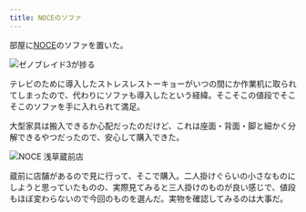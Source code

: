 ```yaml
---
title: NOCEのソファ
---
```

部屋に[NOCE](https://www.noce.co.jp/)のソファを置いた。

![](https://lh3.googleusercontent.com/docs/ADP-6oGKVISW0Om9uyCnpnaa0dZk89lqg0JN3cV_3lku3mc_J9vpFXmRNj1rWqK1CcDQ-CErkzooTeL1Okrj7V5FETG6ijCR3-zyQJybWjwH6SlFeGxRRkceV-5aqFEzTCupwPD80mF2r2zhmV5Ol1Ky7Z7-AXA_bYZqIxYXhw83SBIiWePlbI_8V9rsHuGMxH_6wmfFwXFumpxcEeqcRiF7iDwkA3Y7_Yn3D_v_jijvBlphAjQLuFmCBlZmOkwdjsPuNMtIbiIXM_6IFVX5Q_xc7ok-LKH0afael111B5j5ZD_evMcHH92jZQaAVRJbOtMkBdnQ777VuIAEs_B5q6_kzWPIpJye-zmKIcxmvXJImxe52-YroxHjRV_0FnA1sR0gZ8XswzLsVh4UnIlR71woO2g2hulIV_j-BZ5T_WWEAhpKwX7g7SIkHB3o93QG64RmiXLhEVZLSXpf0YM6N6wP4xskZbMfVENns8YbdtafDcvQYN-0SfqfIgZqpXPRwTtuiSR_ItEVCvj6vQmiY_GVhW3P9fVxyfyGzLsCA-ey9WXH-OKvfMofNHHSJDN1Jif5Cq4MBdpoPDcgWqAlKSva--KBZtWk5n6-_S266V8tmHlrFRMNso9oQnchm-TokOJyMXnIXQwoevt1QyDFFBVHEWFIYuF4E4Lp4Nke_OKO-gFQ3jHVb5w3jmBRN9jselDdu7TrzG3vEe05e3uIzpMSQnl4yjhz3CPtykm653MK26p7egjjditsGfA7bkfpyUh9vRbgmtgAmqXji6ZuEFbhD6anbIS2RfC9xKkeoROWzp1x-kRe2KUSWjoPoI9i2kPSnGACB3bnV4LI6Yonp-4JkCUL9jpN8dzRAW_lQzUZL4qy8fA4Uxc7LLwe9dn6u-BNfanRWSNYiIoqFHs3RwWYRCj5KPpZOWkY70DzGFqWT0hlaPnE48LfYpVG7NhbKfImRwPPHFYg9eQjc3YTOchXwqxuRJRZjdz7XVthzReNJFsVxvoj0fPfoZlcuKZdD-bpnmnrLpDfrG38SfHbnb3ieNDkLecAn4JyCXzXSBOlvJb0c7_ED-CNcgApu4i699_xImQLcjd1idMtdvx0BcPL2QlzBPFpZgO5ouDiSppC3BIM1rKd6yHw9-LwStjj1FMNLtd60jAI6Sm81voUKlEy-ajNjqt9VuY3fxTbwTLYRtyTeujuUAPOJXZV6az68lse4X6qDoNdy-NoQupxtCki0fKEkATuFjm6a7PE9UyKOVg0z8f0lA "ゼノブレイド3が捗る")

テレビのために導入したストレスレストーキョーがいつの間にか作業机に取られてしまったので、代わりにソファも導入したという経緯。そこそこの値段でそこそこのソファを手に入れられて満足。

大型家具は搬入できるか心配だったのだけど、これは座面・背面・脚と細かく分解できるやつだったので、安心して購入できた。

![](https://lh3.googleusercontent.com/docs/ADP-6oEgKhivhqzjUFjD3XBJ9sjrtorBNCd1ssQfLJna-KS4mrodphR2AaeS0Q9l1T-uHiAKlhuRBAxkhcmAewoyKQ-47suYtlzD0DYb1DNzQNjJ7DBfbGlq1_EyPFt8FXe2PBKa5UZn7H28mBQY2gQVB_5s3FoLbX54nBBxmhgrhSaWudr5PIU8ts5S-igT4lGLL-UVoOmAgtv4OL48aYDrJKJVzjSlm4OFfByua5RHstXxCjDgHqNXG1BSpXpE6aTptS_wfKe-ZexWF6z8jbJ2UuAMPIr2AAYjUtgdFMcgPulkiopWAStzZgHnI32FxpqS58wLq2jXgCXIMPXMt0vFossSclyjq98WNiQuxWAtSfjROELqeZBQKBHYPJb5CDCn3TxX5zxzpgruNUTXFgViKH7BuO0yRB0M0iZ-XsaGYvLw3juPX3fTz4_rnFWqD6tIiN160M-uuXRdcyX7Es_9B5oWKzyQSIo1AgAmbspUvugdpjxw1HrRy2t282XgoNkZ01qZYnzotIjuf4JXJ3s2mLD43RnFBTf-s5dmUQp3miakEXF7PXT4GaRzIloINeOXKaPoeiQ801puAGPrZa4OO0y8bOBvDW26rGLYEPuDoIxBRjmo_mCr6nWiJdrU3tUPiLwWQk30sLjLF6cm-CHUk7evU96sLQNOjCWHAuMILzx0VeBqLZh8q3w3KxhdKwJNGXfQ_ivztCoOkWA8PrWQvmzABFYympUTWzHSj4SYJ3-tebz8pYx_KSTEUy9tZhN9gDpP8znjr0H5lVlva0ZxFH823NvuuifD4htXRFSO9Q6x0_epr0rUjk7CBb-xAbpKR2ZMbXRasxhBKyUWSRoFHKNDqItXl4-FmhJ-Gc9KybAZIJS3oFuyPeLj1kTPs7JUweAllcCisUsMwlLImtfAfAQpV-w6ZXYlhxBV6G1yT5AjIy9yNMI_jWzJuOEH5nD5-eZ504Ectt5gSpxy4YPp4lmgDl1LnMJTb4Y377VGiolRf5G--6HPxL4nB-2ZZB0fVsU6gXfQqd6ikrp7s0WieTrCKyoIC4MOV1xO-TGOtOAb4sgAYribriOJtNW8HAefsdp2Tipw1QXgdrVi1W_MQOWG_125vmHs2CJJ-ttxYsIg1Dtq_x50dbuXv4oT1oRogKi1UL9WBHJI5VagXam58WjYgsjTscgLgHfOtNIpKJ_V5r3C5mRDuSrJfP9zICYCrskXXnXPhVkSWjWj1ecoFBrv6FOtBhAlTZ8sGoT9aHBicCVZvg "NOCE 浅草蔵前店")

蔵前に店舗があるので見に行って、そこで購入。二人掛けぐらいの小さなものにしようと思っていたものの、実際見てみると三人掛けのものが良い感じで、値段もほぼ変わらないので今回のものを選んだ。実物を確認してみるのは大事だ。
